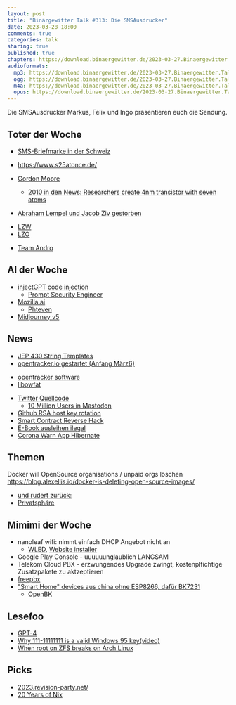 ```yaml
---
layout: post
title: "Binärgewitter Talk #313: Die SMSAusdrucker"
date: 2023-03-28 18:00
comments: true
categories: talk
sharing: true
published: true
chapters: https://download.binaergewitter.de/2023-03-27.Binaergewitter.Talk.313.chapters.txt
audioformats:
  mp3: https://download.binaergewitter.de/2023-03-27.Binaergewitter.Talk.313_112k.mp3
  ogg: https://download.binaergewitter.de/2023-03-27.Binaergewitter.Talk.313.ogg
  m4a: https://download.binaergewitter.de/2023-03-27.Binaergewitter.Talk.313.m4a
  opus: https://download.binaergewitter.de/2023-03-27.Binaergewitter.Talk.313.opus
---
```

Die SMSAusdrucker Markus, Felix und Ingo präsentieren euch die Sendung.

## Toter der Woche
- [SMS-Briefmarke in der Schweiz]( https://www.inside-it.ch/die-sms-briefmarke-hat-ausfrankiert-20230301 )
 - https://www.s25atonce.de/
- [Gordon Moore]( https://www.heise.de/news/Gordon-Moore-ist-tot-8024317.html )
  - [2010 in den News: Researchers create 4nm transistor with seven atoms]( https://science.slashdot.org/story/10/05/26/1412214/researchers-create-4nm-transistor-with-seven-atoms )

- [Abraham Lempel und Jacob Ziv gestorben]( https://mastodon.social/@dosnostalgic/110090845335895604 )
 * [LZW]( https://de.wikipedia.org/wiki/Lempel-Ziv-Welch-Algorithmus )
 * [LZO]( https://de.wikipedia.org/wiki/Lempel-Ziv-Oberhumer )
- [Team Andro]( https://www.gannikus.de/news/bodybuilding-plattform-team-andro-abgeschaltet/ )

## AI der Woche
- [injectGPT code injection]( https://blog.luitjes.it/posts/injectgpt-most-polite-exploit-ever/ )
  - [Prompt Security Engineer]( https://news.ycombinator.com/item?id=34495836 )
- [Mozilla.ai]( https://www.heise.de/news/Mozilla-ai-30-Millionen-US-Dollar-fuer-vertrauenswuerdige-Open-Source-KI-7687856.html )
  - [Phteven]( https://www.meme-arsenal.com/memes/c570a5aba2b9ee1b14e719af77924ee2.jpg )
- [Midjourney v5]( https://arstechnica.com/information-technology/2023/03/ai-imager-midjourney-v5-stuns-with-photorealistic-images-and-5-fingered-hands/ )

## News

- [JEP 430 String Templates]( https://openjdk.org/jeps/430 )
- [opentracker.io gestartet (Anfang März6)]( opentracker.io/faq.html )
 * [opentracker software]( https://erdgeist.org/arts/software/opentracker/ )
 * [libowfat]( https://github.com/NixOS/nixpkgs/blob/master/pkgs/development/libraries/lijbowfat/default.nix )
- [Twitter Quellcode]( https://www.tagesschau.de/wirtschaft/twitter-software-code-101.html )
  - [10 Million Users in Mastodon]( https://www.computing.co.uk/news/4086914/mastodon-tops-million-users )
- [Github RSA host key rotation]( https://github.blog/2023-03-23-we-updated-our-rsa-ssh-host-key/ )
- [Smart Contract Reverse Hack]( https://www.heise.de/news/Kryptowaehrungen-Gericht-laesst-Smart-Contract-umprogrammieren-7533982.html?seite=all )
- [E-Book ausleihen ilegal]( https://www.heise.de/news/Klage-gegen-Internet-Archive-Ausleihen-von-E-Books-war-rechtswidrig-8080944.html )
- [Corona Warn App Hibernate]( https://www.heise.de/news/Schlafmodus-Corona-Warn-App-wird-voruebergehend-stillgelegt-8044693.html )

## Themen

Docker will OpenSource organisations / unpaid orgs löschen https://blog.alexellis.io/docker-is-deleting-open-source-images/
- [und rudert zurück:]( https://www.heise.de/news/Docker-rudert-zurueck-Kostenloses-Angebot-bleibt-erhalten-8109708.html )
- [Privatsphäre](https://www.heise.de/news/USA-Katholikenorganisation-kauft-App-Daten-und-findet-Priester-auf-Grindr-Co-7543463.html )

## Mimimi der Woche
- nanoleaf wifi: nimmt einfach DHCP Angebot nicht an
  - [WLED]( https://kno.wled.ge/ ), [Website installer]( https://install.wled.me/ )
- Google Play Console - uuuuuunglaublich LANGSAM 
- Telekom Cloud PBX - erzwungendes Upgrade zwingt, kostenplfichtige Zusatzpakete zu aktzeptieren
 - [freepbx](https://www.freepbx.org/)
- ["Smart Home" devices aus china ohne ESP8266, dafür BK7231]( https://templates.blakadder.com/aubess_16A_plug.html )
  - [OpenBK]( https://github.com/openshwprojects/OpenBK7231T_App )
  
## Lesefoo
- [GPT-4]( https://cdn.openai.com/papers/gpt-4.pdf )
- [Why 111-11111111 is a valid Windows 95 key(video)]( https://www.youtube.com/watch?v=cwyH59nACzQ )
- [When root on ZFS breaks on Arch Linux]( https://blog.mnus.de/2023/03/archlinux-zfs/ )

## Picks

- [2023.revision-party.net/](http://2023.revision-party.net/ )
- [20 Years of Nix](https://20th.nixos.org/)


